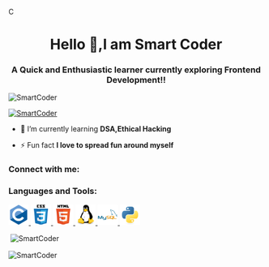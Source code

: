 C<h1 align="center">Hello 👋,I am Smart Coder</h1>
<h3 align="center">A Quick and Enthusiastic learner currently exploring Frontend Development!!</h3>

<p align="left"> <img src="https://komarev.com/ghpvc/?username=anudeepagiri&label=Profile%20views&color=0e75b6&style=flat" alt="SmartCoder" /> </p>

<p align="left"> <a href="https://github.com/ryo-ma/github-profile-trophy"><img src="https://github-profile-trophy.vercel.app/?username=SmartCoder" alt="SmartCoder" /></a> </p>

- 🌱 I’m currently learning **DSA,Ethical Hacking**



- ⚡ Fun fact **I love to spread fun around myself**

<h3 align="left">Connect with me:</h3>
<p align="left">


</p>

<h3 align="left">Languages and Tools:</h3>
<p align="left"> <a href="https://www.cprogramming.com/" target="_blank" rel="noreferrer"> <img src="https://raw.githubusercontent.com/devicons/devicon/master/icons/c/c-original.svg" alt="c" width="40" height="40"/> </a> <a href="https://www.w3schools.com/css/" target="_blank" rel="noreferrer"> <img src="https://raw.githubusercontent.com/devicons/devicon/master/icons/css3/css3-original-wordmark.svg" alt="css3" width="40" height="40"/> </a> <a href="https://www.w3.org/html/" target="_blank" rel="noreferrer"> <img src="https://raw.githubusercontent.com/devicons/devicon/master/icons/html5/html5-original-wordmark.svg" alt="html5" width="40" height="40"/> </a> <a href="https://www.linux.org/" target="_blank" rel="noreferrer"> <img src="https://raw.githubusercontent.com/devicons/devicon/master/icons/linux/linux-original.svg" alt="linux" width="40" height="40"/> </a> <a href="https://www.mysql.com/" target="_blank" rel="noreferrer"> <img src="https://raw.githubusercontent.com/devicons/devicon/master/icons/mysql/mysql-original-wordmark.svg" alt="mysql" width="40" height="40"/> </a> <a href="https://www.python.org" target="_blank" rel="noreferrer"> <img src="https://raw.githubusercontent.com/devicons/devicon/master/icons/python/python-original.svg" alt="python" width="40" height="40"/> </a> </p>


<p>&nbsp;<img align="center" src="https://github-readme-stats.vercel.app/api?username=SmartCoder&show_icons=true&locale=en" alt="SmartCoder" /></p>

<p><img align="center" src="https://github-readme-streak-stats.herokuapp.com/?user=SmartCoder&" alt="SmartCoder" /></p>

